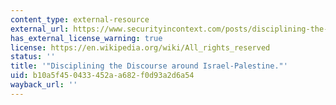 ```yaml
---
content_type: external-resource
external_url: https://www.securityincontext.com/posts/disciplining-the-discourse-around-israel-palestine
has_external_license_warning: true
license: https://en.wikipedia.org/wiki/All_rights_reserved
status: ''
title: '"Disciplining the Discourse around Israel-Palestine."'
uid: b10a5f45-0433-452a-a682-f0d93a2d6a54
wayback_url: ''
---
```

